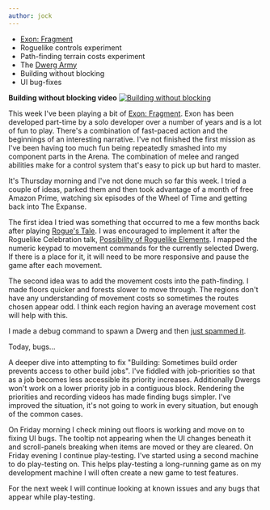 ```yaml
---
author: jock
---
```

* [Exon: Fragment](https://raodaozao.itch.io/exon-fragment)
* Roguelike controls experiment
* Path-finding terrain costs experiment
* The [Dwerg Army](https://youtu.be/7GWBnVX135M)
* Building without blocking
* UI bug-fixes

**Building without blocking video**
[![Building without blocking](http://img.youtube.com/vi/CL2DZ4KpZrY/0.jpg)](https://youtu.be/CL2DZ4KpZrY)

This week I've been playing a bit of [Exon: Fragment](https://raodaozao.itch.io/exon-fragment). Exon has been developed part-time by a solo developer over a number of years and is a lot of fun to play. There's a combination of fast-paced action and the beginnings of an interesting narrative. I've not finished the first mission as I've been having too much fun being repeatedly smashed into my component parts in the Arena. The combination of melee and ranged abilities make for a control system that's easy to pick up but hard to master.

It's Thursday morning and I've not done much so far this week. I tried a couple of ideas, parked them and then took advantage of a month of free Amazon Prime, watching six episodes of the Wheel of Time and getting back into The Expanse.

The first idea I tried was something that occurred to me a few months back after playing [Rogue's Tale](https://store.steampowered.com/app/265990/Rogues_Tale/). I was encouraged to implement it after the Roguelike Celebration talk, [Possibility of Roguelike Elements](https://youtu.be/X4be22WoVgg). I mapped the numeric keypad to movement commands for the currently selected Dwerg. If there is a place for it, it will need to be more responsive and pause the game after each movement.

The second idea was to add the movement costs into the path-finding. I made floors quicker and forests slower to move through. The regions don't have any understanding of movement costs so sometimes the routes chosen appear odd. I think each region having an average movement cost will help with this.

I made a debug command to spawn a Dwerg and then [just spammed it](https://youtu.be/7GWBnVX135M).

Today, bugs...

A deeper dive into attempting to fix "Building: Sometimes build order prevents access to other build jobs". I've fiddled with job-priorities so that as a job becomes less accessible its priority increases. Additionally Dwergs won't work on a lower priority job in a contiguous block. Rendering the priorities and recording videos has made finding bugs simpler. I've improved the situation, it's not going to work in every situation, but enough of the common cases.

On Friday morning I check mining out floors is working and move on to fixing UI bugs. The tooltip not appearing when the UI changes beneath it and scroll-panels breaking when items are moved or they are cleared. On Friday evening I continue play-testing. I've started using a second machine to do play-testing on. This helps play-testing a long-running game as on my development machine I will often create a new game to test features.

For the next week I will continue looking at known issues and any bugs that appear while play-testing.
